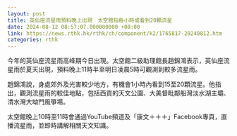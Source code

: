 ```yaml
---
layout: post
title: 英仙座流星雨預料晚上出現　太空館指每小時或看到20顆流星
date: 2024-08-12 08:57:07.000000000 +08:00
link: https://news.rthk.hk/rthk/ch/component/k2/1765817-20240812.htm
categories: rthk
---
```


今年的英仙座流星雨高峰期今日出現。太空館二級助理館長趙錦鴻表示，英仙座流星雨於夏天出現，預料晚上11時半至明日凌晨5時可觀測到較多流星雨。

趙錦鴻說，身處郊外及光害較少地方，有機會1小時內看到15至20顆流星。他指出，觀測流星雨的較佳地點，包括西貢的天文公園、大美督毗鄰船灣淡水湖主壩、清水灣大坳門風箏場。

太空館晚上10時至11時會通過YouTube頻道及「康文＋＋＋」Facebook專頁，直播流星雨，並即時講解相關天文知識。　
